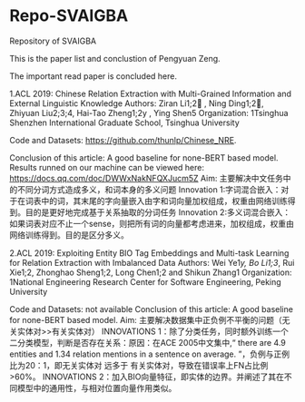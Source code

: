 # Repo-SVAIGBA
Repository of SVAIGBA


This is the paper list and conclustion of Pengyuan Zeng.

The important read paper is concluded here.

1.ACL 2019: Chinese Relation Extraction with Multi-Grained Information and External Linguistic Knowledge
Authors: Ziran Li1;2 , Ning Ding1;2, Zhiyuan Liu2;3;4, Hai-Tao Zheng1;2y , Ying Shen5
Organization: 1Tsinghua Shenzhen International Graduate School, Tsinghua University

Code and Datasets: https://github.com/thunlp/Chinese_NRE.

Conclusion of this article: A good baseline for none-BERT based model. Results runned on our machine can be viewed here: https://docs.qq.com/doc/DWWxNakNFQXJucm5Z
Aim: 主要解决中文任务中的不同分词方式造成多义，和词本身的多义问题
Innovation  1:字词混合嵌入：对于在词表中的词，其末尾的字向量嵌入由字和词向量加权组成，权重由网络训练得到。目的是更好地完成基于关系抽取的分词任务
Innovation  2:多义词混合嵌入：如果词表对应不止一个sense，则把所有词的向量都考虑进来，加权组成，权重由网络训练得到。目的是区分多义。



2.ACL 2019: Exploiting Entity BIO Tag Embeddings and Multi-task Learning for Relation Extraction with Imbalanced Data
Authors: Wei Ye1*y, Bo Li1;3*, Rui Xie1;2, Zhonghao Sheng1;2, Long Chen1;2 and Shikun Zhang1
Organization: 1National Engineering Research Center for Software Engineering, Peking University

Code and Datasets: not available
Conclusion of this article: A good baseline for none-BERT based model.
Aim: 主要解决数据集中正负例不平衡的问题（无关实体对>>有关实体对）
INNOVATIONS	 1：除了分类任务，同时额外训练一个二分类模型，判断是否存在关系：原因：在ACE 2005中文集中,“ there are 4.9 entities and 1.34 relation mentions in a sentence on average. ”，负例与正例比为20：1，即无关实体对 远多于 有关实体对，导致在错误率上FN占比例>60%。
INNOVATIONS  2：加入BIO向量特征，即实体的边界。并阐述了其在不同模型中的通用性，与相对位置向量作用类似。


